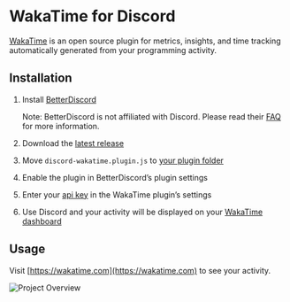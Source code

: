 # WakaTime for Discord

[WakaTime][wakatime] is an open source plugin for metrics, insights, and time tracking automatically generated from your programming activity.

## Installation

1. Install [BetterDiscord](https://betterdiscord.app/)

    Note: BetterDiscord is not affiliated with Discord. Please read their [FAQ](https://docs.betterdiscord.app/users/getting-started/faq) for more information.

2. Download the [latest release](https://github.com/wakatime/discord-wakatime/releases/latest)

3. Move `discord-wakatime.plugin.js` to [your plugin folder](https://docs.betterdiscord.app/plugins/introduction/quick-start#plugin-folder)

4. Enable the plugin in BetterDiscord’s plugin settings

5. Enter your [api key][api key] in the WakaTime plugin’s settings

6. Use Discord and your activity will be displayed on your [WakaTime dashboard](https://wakatime.com)

## Usage

Visit [https://wakatime.com](https://wakatime.com) to see your activity.

![Project Overview](https://wakatime.com/static/img/ScreenShots/Screen-Shot-2016-03-21.png)

[wakatime]: https://wakatime.com/discord
[api key]: https://wakatime.com/api-key
